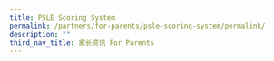 ```yaml
---
title: PSLE Scoring System
permalink: /partners/for-parents/psle-scoring-system/permalink/
description: ""
third_nav_title: 家长资讯 For Parents
---
```

